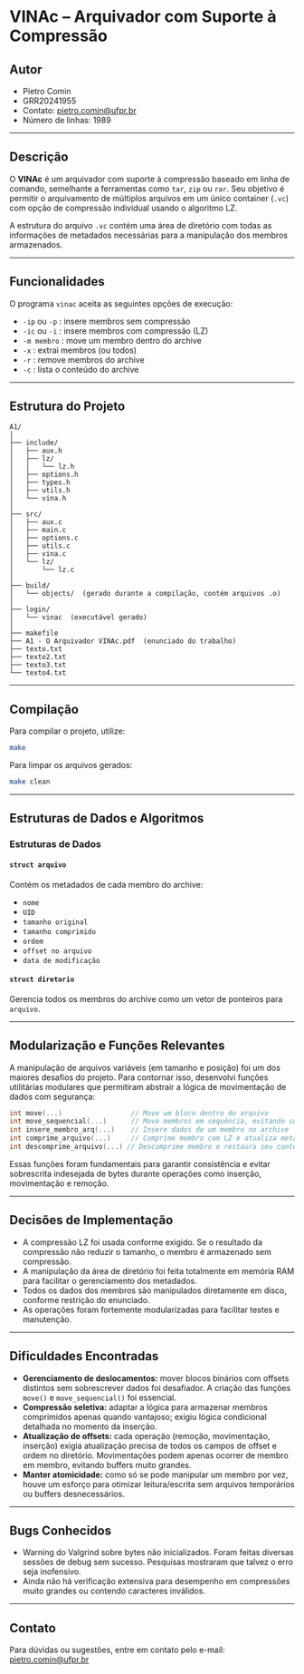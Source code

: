 # VINAc – Arquivador com Suporte à Compressão

## Autor
- Pietro Comin  
- GRR20241955  
- Contato: [pietro.comin@ufpr.br](mailto:pietro.comin@ufpr.br)
- Número de linhas: 1989

---

## Descrição

O **VINAc** é um arquivador com suporte à compressão baseado em linha de comando, semelhante a ferramentas como `tar`, `zip` ou `rar`. Seu objetivo é permitir o arquivamento de múltiplos arquivos em um único container (`.vc`) com opção de compressão individual usando o algoritmo LZ.  

A estrutura do arquivo `.vc` contém uma área de diretório com todas as informações de metadados necessárias para a manipulação dos membros armazenados.

---

## Funcionalidades

O programa `vinac` aceita as seguintes opções de execução:

- `-ip` ou `-p` : insere membros sem compressão  
- `-ic` ou `-i` : insere membros com compressão (LZ)  
- `-m membro` : move um membro dentro do archive  
- `-x` : extrai membros (ou todos)  
- `-r` : remove membros do archive  
- `-c` : lista o conteúdo do archive  

---

## Estrutura do Projeto

```
A1/
│
├── include/
│   ├── aux.h
│   ├── lz/
│   │   └── lz.h
│   ├── options.h
│   ├── types.h
│   ├── utils.h
│   └── vina.h
│
├── src/
│   ├── aux.c
│   ├── main.c
│   ├── options.c
│   ├── utils.c
│   ├── vina.c
│   └── lz/
│       └── lz.c
│
├── build/
│   └── objects/  (gerado durante a compilação, contém arquivos .o)
│
├── login/
│   └── vinac  (executável gerado)
│
├── makefile
├── A1 - O Arquivador VINAc.pdf  (enunciado do trabalho)
├── texto.txt
├── texto2.txt
├── texto3.txt
└── texto4.txt
```

---

## Compilação

Para compilar o projeto, utilize:

```bash
make
```

Para limpar os arquivos gerados:

```bash
make clean
```

---

## Estruturas de Dados e Algoritmos

### Estruturas de Dados

#### `struct arquivo`

Contém os metadados de cada membro do archive:

- `nome`  
- `UID`  
- `tamanho original`  
- `tamanho comprimido`  
- `ordem`  
- `offset no arquivo`  
- `data de modificação`  

#### `struct diretorio`

Gerencia todos os membros do archive como um vetor de ponteiros para `arquivo`.

---

## Modularização e Funções Relevantes

A manipulação de arquivos variáveis (em tamanho e posição) foi um dos maiores desafios do projeto. Para contornar isso, desenvolvi funções utilitárias modulares que permitiram abstrair a lógica de movimentação de dados com segurança:

```c
int move(...)                 // Move um bloco dentro do arquivo
int move_sequencial(...)      // Move membros em sequência, evitando sobrescrita
int insere_membro_arq(...)    // Insere dados de um membro no archive
int comprime_arquivo(...)     // Comprime membro com LZ e atualiza metadados
int descomprime_arquivo(...) // Descomprime membro e restaura seu conteúdo
```

Essas funções foram fundamentais para garantir consistência e evitar sobrescrita indesejada de bytes durante operações como inserção, movimentação e remoção.

---

## Decisões de Implementação

- A compressão LZ foi usada conforme exigido. Se o resultado da compressão não reduzir o tamanho, o membro é armazenado sem compressão.  
- A manipulação da área de diretório foi feita totalmente em memória RAM para facilitar o gerenciamento dos metadados.  
- Todos os dados dos membros são manipulados diretamente em disco, conforme restrição do enunciado.  
- As operações foram fortemente modularizadas para facilitar testes e manutenção.  

---

## Dificuldades Encontradas

- **Gerenciamento de deslocamentos:** mover blocos binários com offsets distintos sem sobrescrever dados foi desafiador. A criação das funções `move()` e `move_sequencial()` foi essencial.  
- **Compressão seletiva:** adaptar a lógica para armazenar membros comprimidos apenas quando vantajoso; exigiu lógica condicional detalhada no momento da inserção.  
- **Atualização de offsets:** cada operação (remoção, movimentação, inserção) exigia atualização precisa de todos os campos de offset e ordem no diretório. Movimentações podem apenas ocorrer de membro em membro, evitando buffers muito grandes.
- **Manter atomicidade:** como só se pode manipular um membro por vez, houve um esforço para otimizar leitura/escrita sem arquivos temporários ou buffers desnecessários.  

---

## Bugs Conhecidos

- Warning do Valgrind sobre bytes não inicializados. Foram feitas diversas sessões de debug sem sucesso. Pesquisas mostraram que talvez o erro seja inofensivo.
- Ainda não há verificação extensiva para desempenho em compressões muito grandes ou contendo caracteres inválidos.  

---

## Contato

Para dúvidas ou sugestões, entre em contato pelo e-mail: [pietro.comin@ufpr.br](mailto:pietro.comin@ufpr.br)
